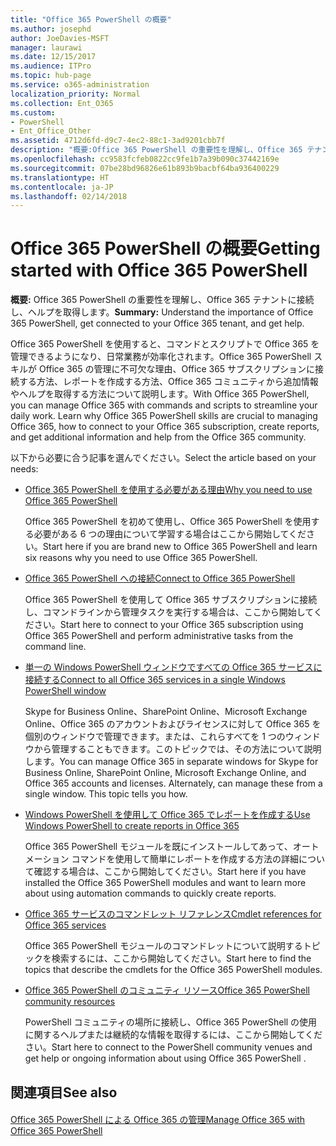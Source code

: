 ```yaml
---
title: "Office 365 PowerShell の概要"
ms.author: josephd
author: JoeDavies-MSFT
manager: laurawi
ms.date: 12/15/2017
ms.audience: ITPro
ms.topic: hub-page
ms.service: o365-administration
localization_priority: Normal
ms.collection: Ent_O365
ms.custom:
- PowerShell
- Ent_Office_Other
ms.assetid: 4712d6fd-d9c7-4ec2-88c1-3ad9201cbb7f
description: "概要:Office 365 PowerShell の重要性を理解し、Office 365 テナントに接続し、ヘルプを取得します。"
ms.openlocfilehash: cc9583fcfeb0822cc9fe1b7a39b090c37442169e
ms.sourcegitcommit: 07be28bd96826e61b893b9bacbf64ba936400229
ms.translationtype: HT
ms.contentlocale: ja-JP
ms.lasthandoff: 02/14/2018
---
```

# <a name="getting-started-with-office-365-powershell"></a><span data-ttu-id="a9950-103">Office 365 PowerShell の概要</span><span class="sxs-lookup"><span data-stu-id="a9950-103">Getting started with Office 365 PowerShell</span></span>

 <span data-ttu-id="a9950-104">**概要:** Office 365 PowerShell の重要性を理解し、Office 365 テナントに接続し、ヘルプを取得します。</span><span class="sxs-lookup"><span data-stu-id="a9950-104">**Summary:** Understand the importance of Office 365 PowerShell, get connected to your Office 365 tenant, and get help.</span></span>
  
<span data-ttu-id="a9950-p101">Office 365 PowerShell を使用すると、コマンドとスクリプトで Office 365 を管理できるようになり、日常業務が効率化されます。Office 365 PowerShell スキルが Office 365 の管理に不可欠な理由、Office 365 サブスクリプションに接続する方法、レポートを作成する方法、Office 365 コミュニティから追加情報やヘルプを取得する方法について説明します。</span><span class="sxs-lookup"><span data-stu-id="a9950-p101">With Office 365 PowerShell, you can manage Office 365 with commands and scripts to streamline your daily work. Learn why Office 365 PowerShell skills are crucial to managing Office 365, how to connect to your Office 365 subscription, create reports, and get additional information and help from the Office 365 community.</span></span>
  
<span data-ttu-id="a9950-107">以下から必要に合う記事を選んでください。</span><span class="sxs-lookup"><span data-stu-id="a9950-107">Select the article based on your needs:</span></span>
  
- [<span data-ttu-id="a9950-108">Office 365 PowerShell を使用する必要がある理由</span><span class="sxs-lookup"><span data-stu-id="a9950-108">Why you need to use Office 365 PowerShell</span></span>](why-you-need-to-use-office-365-powershell.md)
    
    <span data-ttu-id="a9950-109">Office 365 PowerShell を初めて使用し、Office 365 PowerShell を使用する必要がある 6 つの理由について学習する場合はここから開始してください。</span><span class="sxs-lookup"><span data-stu-id="a9950-109">Start here if you are brand new to Office 365 PowerShell and learn six reasons why you need to use Office 365 PowerShell.</span></span> 
    
- [<span data-ttu-id="a9950-110">Office 365 PowerShell への接続</span><span class="sxs-lookup"><span data-stu-id="a9950-110">Connect to Office 365 PowerShell</span></span>](connect-to-office-365-powershell.md)
    
    <span data-ttu-id="a9950-111">Office 365 PowerShell を使用して Office 365 サブスクリプションに接続し、コマンドラインから管理タスクを実行する場合は、ここから開始してください。</span><span class="sxs-lookup"><span data-stu-id="a9950-111">Start here to connect to your Office 365 subscription using Office 365 PowerShell and perform administrative tasks from the command line.</span></span>
    
- [<span data-ttu-id="a9950-112">単一の Windows PowerShell ウィンドウですべての Office 365 サービスに接続する</span><span class="sxs-lookup"><span data-stu-id="a9950-112">Connect to all Office 365 services in a single Windows PowerShell window</span></span>](connect-to-all-office-365-services-in-a-single-windows-powershell-window.md)
    
    <span data-ttu-id="a9950-p102">Skype for Business Online、SharePoint Online、Microsoft Exchange Online、Office 365 のアカウントおよびライセンスに対して Office 365 を個別のウィンドウで管理できます。または、これらすべてを 1 つのウィンドウから管理することもできます。このトピックでは、その方法について説明します。</span><span class="sxs-lookup"><span data-stu-id="a9950-p102">You can manage Office 365 in separate windows for Skype for Business Online, SharePoint Online, Microsoft Exchange Online, and Office 365 accounts and licenses. Alternately, can manage these from a single window. This topic tells you how.</span></span>
    
- [<span data-ttu-id="a9950-116">Windows PowerShell を使用して Office 365 でレポートを作成する</span><span class="sxs-lookup"><span data-stu-id="a9950-116">Use Windows PowerShell to create reports in Office 365</span></span>](use-windows-powershell-to-create-reports-in-office-365.md)
    
    <span data-ttu-id="a9950-117">Office 365 PowerShell モジュールを既にインストールしてあって、オートメーション コマンドを使用して簡単にレポートを作成する方法の詳細について確認する場合は、ここから開始してください。</span><span class="sxs-lookup"><span data-stu-id="a9950-117">Start here if you have installed the Office 365 PowerShell modules and want to learn more about using automation commands to quickly create reports.</span></span> 
    
- [<span data-ttu-id="a9950-118">Office 365 サービスのコマンドレット リファレンス</span><span class="sxs-lookup"><span data-stu-id="a9950-118">Cmdlet references for Office 365 services</span></span>](cmdlet-references-for-office-365-services.md)
    
    <span data-ttu-id="a9950-119">Office 365 PowerShell モジュールのコマンドレットについて説明するトピックを検索するには、ここから開始してください。</span><span class="sxs-lookup"><span data-stu-id="a9950-119">Start here to find the topics that describe the cmdlets for the Office 365 PowerShell modules.</span></span>
    
- [<span data-ttu-id="a9950-120">Office 365 PowerShell のコミュニティ リソース</span><span class="sxs-lookup"><span data-stu-id="a9950-120">Office 365 PowerShell community resources</span></span>](office-365-powershell-community-resources.md)
    
    <span data-ttu-id="a9950-121">PowerShell コミュニティの場所に接続し、Office 365 PowerShell の使用に関するヘルプまたは継続的な情報を取得するには、ここから開始してください。</span><span class="sxs-lookup"><span data-stu-id="a9950-121">Start here to connect to the PowerShell community venues and get help or ongoing information about using Office 365 PowerShell .</span></span>
    
## <a name="see-also"></a><span data-ttu-id="a9950-122">関連項目</span><span class="sxs-lookup"><span data-stu-id="a9950-122">See also</span></span>

#### 

[<span data-ttu-id="a9950-123">Office 365 PowerShell による Office 365 の管理</span><span class="sxs-lookup"><span data-stu-id="a9950-123">Manage Office 365 with Office 365 PowerShell</span></span>](manage-office-365-with-office-365-powershell.md)

